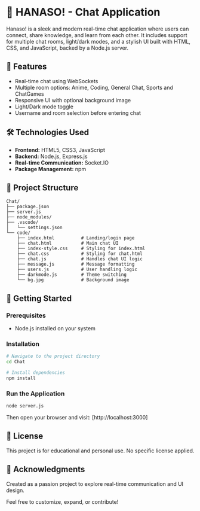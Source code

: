 # 💬 HANASO! - Chat Application

Hanaso! is a sleek and modern real-time chat application where users can connect, share knowledge, and learn from each other. It includes support for multiple chat rooms, light/dark modes, and a stylish UI built with HTML, CSS, and JavaScript, backed by a Node.js server.

## 🌟 Features

* Real-time chat using WebSockets
* Multiple room options: Anime, Coding, General Chat, Sports and ChatGames
* Responsive UI with optional background image
* Light/Dark mode toggle
* Username and room selection before entering chat

## 🛠️ Technologies Used

* **Frontend:** HTML5, CSS3, JavaScript
* **Backend:** Node.js, Express.js
* **Real-time Communication:** Socket.IO
* **Package Management:** npm

## 📁 Project Structure

```
Chat/
├── package.json
├── server.js
├── node_modules/
├── .vscode/
│   └── settings.json
└── code/
    ├── index.html          # Landing/login page
    ├── chat.html           # Main chat UI
    ├── index-style.css     # Styling for index.html
    ├── chat.css            # Styling for chat.html
    ├── chat.js             # Handles chat UI logic
    ├── message.js          # Message formatting
    ├── users.js            # User handling logic
    ├── darkmode.js         # Theme switching
    └── bg.jpg              # Background image
```

## 🚀 Getting Started

### Prerequisites

* Node.js installed on your system

### Installation

```bash
# Navigate to the project directory
cd Chat

# Install dependencies
npm install
```

### Run the Application

```bash
node server.js
```

Then open your browser and visit: [http://localhost:3000]

## 📜 License

This project is for educational and personal use. No specific license applied.

## 🙌 Acknowledgments

Created as a passion project to explore real-time communication and UI design.

Feel free to customize, expand, or contribute!
